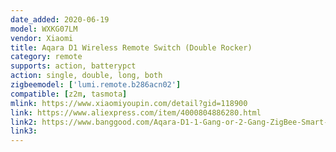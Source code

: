```yaml
---
date_added: 2020-06-19
model: WXKG07LM
vendor: Xiaomi
title: Aqara D1 Wireless Remote Switch (Double Rocker)
category: remote
supports: action, batterypct
action: single, double, long, both
zigbeemodel: ['lumi.remote.b286acn02']
compatible: [z2m, tasmota]
mlink: https://www.xiaomiyoupin.com/detail?gid=118900
link: https://www.aliexpress.com/item/4000804886280.html
link2: https://www.banggood.com/Aqara-D1-1-Gang-or-2-Gang-ZigBee-Smart-Wireless-Switch-APP-Remote-Control-Timer-Work-with-MIJIA-APP-HomeKit-p-1644321.html
link3: 
---
```

